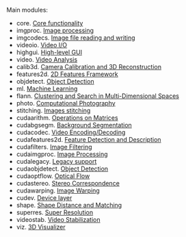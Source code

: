 Main modules:
-   core. [Core functionality](http://docs.opencv.org/3.2.0/d0/de1/group__core.html)
-   imgproc. [Image processing](http://docs.opencv.org/3.2.0/d7/dbd/group__imgproc.html)
-   imgcodecs. [Image file reading and writing](http://docs.opencv.org/3.2.0/d4/da8/group__imgcodecs.html)
-   videoio. [Video I/O](http://docs.opencv.org/3.2.0/dd/de7/group__videoio.html)
-   highgui. [High-level GUI](http://docs.opencv.org/3.2.0/d7/dfc/group__highgui.html)
-   video. [Video Analysis](http://docs.opencv.org/3.2.0/d7/de9/group__video.html)
-   calib3d. [Camera Calibration and 3D Reconstruction](http://docs.opencv.org/3.2.0/d9/d0c/group__calib3d.html)
-   features2d. [2D Features Framework](http://docs.opencv.org/3.2.0/da/d9b/group__features2d.html)
-   objdetect. [Object Detection](http://docs.opencv.org/3.2.0/d5/d54/group__objdetect.html)
-   ml. [Machine Learning](http://docs.opencv.org/3.2.0/dd/ded/group__ml.html)
-   flann. [Clustering and Search in Multi-Dimensional Spaces](http://docs.opencv.org/3.2.0/dc/de5/group__flann.html)
-   photo. [Computational Photography](http://docs.opencv.org/3.2.0/d1/d0d/group__photo.html)
-   stitching. [Images stitching](http://docs.opencv.org/3.2.0/d1/d46/group__stitching.html)
-   cudaarithm. [Operations on Matrices](http://docs.opencv.org/3.2.0/d5/d8e/group__cudaarithm.html)
-   cudabgsegm. [Background Segmentation](http://docs.opencv.org/3.2.0/d6/d17/group__cudabgsegm.html)
-   cudacodec. [Video Encoding/Decoding](http://docs.opencv.org/3.2.0/d0/d61/group__cudacodec.html)
-   cudafeatures2d. [Feature Detection and Description](http://docs.opencv.org/3.2.0/d6/d1d/group__cudafeatures2d.html)
-   cudafilters. [Image Filtering](http://docs.opencv.org/3.2.0/dc/d66/group__cudafilters.html)
-   cudaimgproc. [Image Processing](http://docs.opencv.org/3.2.0/d0/d05/group__cudaimgproc.html)
-   cudalegacy. [Legacy support](http://docs.opencv.org/3.2.0/d5/dc3/group__cudalegacy.html)
-   cudaobjdetect. [Object Detection](http://docs.opencv.org/3.2.0/d9/d3f/group__cudaobjdetect.html)
-   cudaoptflow. [Optical Flow](http://docs.opencv.org/3.2.0/d7/d3f/group__cudaoptflow.html)
-   cudastereo. [Stereo Correspondence](http://docs.opencv.org/3.2.0/dd/d47/group__cudastereo.html)
-   cudawarping. [Image Warping](http://docs.opencv.org/3.2.0/db/d29/group__cudawarping.html)
-   cudev. [Device layer](http://docs.opencv.org/3.2.0/df/dfc/group__cudev.html)
-   shape. [Shape Distance and Matching](http://docs.opencv.org/3.2.0/d1/d85/group__shape.html)
-   superres. [Super Resolution](http://docs.opencv.org/3.2.0/d7/d0a/group__superres.html)
-   videostab. [Video Stabilization](http://docs.opencv.org/3.2.0/d5/d50/group__videostab.html)
-   viz. [3D Visualizer](http://docs.opencv.org/3.2.0/d1/d19/group__viz.html)